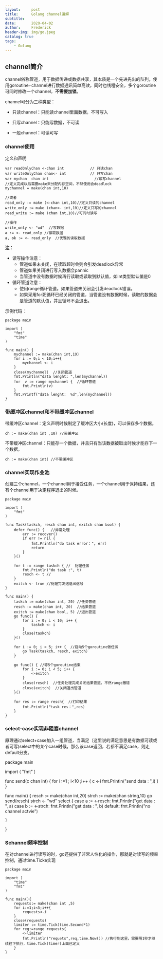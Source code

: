 ```yaml
---
layout:     post
title:      Golang channel讲解
subtitle:   
date:       2020-04-02
author:     Frederick
header-img: img/go.jpeg
catalog: true
tags:
    - Golang
---
```


## channel简介
channel俗称管道，用于数据传递或数据共享，其本质是一个先进先出的队列，使用goroutine+channel进行数据通讯简单高效，同时也线程安全，多个goroutine可同时修改一个channel，**不需要加锁**。

channel可分为三种类型：

- 只读channel：只能读channel里面数据，不可写入

- 只写channel：只能写数据，不可读

- 一般channel：可读可写

### channel使用

定义和声明

    var readOnlyChan <-chan int            // 只读chan
    var writeOnlyChan chan<- int           // 只写chan
    var mychan  chan int                     //读写channel
    //定义完成以后需要make来分配内存空间，不然使用会deadlock
    mychannel = make(chan int,10)

    //或者
    read_only := make (<-chan int,10)//定义只读的channel
    write_only := make (chan<- int,10)//定义只写的channel
    read_write := make (chan int,10)//可同时读写
    
    //操作
    write_only <- "wd"  //写数据
    a := <- read_only //读取数据
    a, ok := <- read_only  //优雅的读取数据

**注：**
- 读写操作注意：
  - 管道如果未关闭，在读取超时会则会引发deadlock异常
  - 管道如果关闭进行写入数据会pannic
  - 当管道中没有数据时候再行读取或读取到默认值，如int类型默认值是0
- 循环管道注意：
  - 使用range循环管道，如果管道未关闭会引发deadlock错误。
  - 如果采用for死循环已经关闭的管道，当管道没有数据时候，读取的数据会是管道的默认值，并且循环不会退出。

示例代码：

    package main

    import (
        "fmt"
        "time"
    )

    func main() {
        mychannel := make(chan int,10)
        for i := 0;i < 10;i++{
            mychannel <- i
        }
        close(mychannel)  //关闭管道
        fmt.Println("data lenght: ",len(mychannel))
        for  v := range mychannel {  //循环管道
            fmt.Println(v)
        }
        fmt.Printf("data lenght:  %d",len(mychannel))
    }

### 带缓冲区channel和不带缓冲区channel

带缓冲区channel：定义声明时候制定了缓冲区大小(长度)，可以保存多个数据。

    ch := make(chan int ,10) //带缓冲区

不带缓冲区channel：只能存一个数据，并且只有当该数据被取出时候才能存下一个数据。

    ch := make(chan int) //不带缓冲区

### channel实现作业池

创建三个channel，一个channel用于接受任务，一个channel用于保持结果，还有个channel用于决定程序退出的时候。

    package main

    import (
        "fmt"
    )

    func Task(taskch, resch chan int, exitch chan bool) {
        defer func() {   //异常处理
            err := recover()
            if err != nil {
                fmt.Println("do task error：", err)
                return
            }
        }()

        for t := range taskch { //  处理任务
            fmt.Println("do task :", t)
            resch <- t //
        }
        exitch <- true //处理完发送退出信号
    }

    func main() {
        taskch := make(chan int, 20) //任务管道
        resch := make(chan int, 20)  //结果管道
        exitch := make(chan bool, 5) //退出管道
        go func() {
            for i := 0; i < 10; i++ {
                taskch <- i
            }
            close(taskch)
        }()

        for i := 0; i < 5; i++ {  //启动5个goroutine做任务
            go Task(taskch, resch, exitch)
        }

        go func() { //等5个goroutine结束
            for i := 0; i < 5; i++ {
                <-exitch
            }
            close(resch)  //任务处理完成关闭结果管道，不然range报错
            close(exitch)  //关闭退出管道
        }()

        for res := range resch{  //打印结果
            fmt.Println("task res：",res)
        }
    }

### select-case实现非阻塞channel
原理通过select+case加入一组管道，当满足（这里说的满足意思是有数据可读或者可写)select中的某个case时候，那么该case返回，若都不满足case，则走default分支。

package main

import (
    "fmt"
)

func send(c chan int)  {
    for i :=1 ; i<10 ;i++  {
     c <-i
     fmt.Println("send data : ",i)
    }
}

func main() {
    resch := make(chan int,20)
    strch := make(chan string,10)
    go send(resch)
    strch <- "wd"
    select {
    case a := <-resch:
        fmt.Println("get data : ", a)
    case b := <-strch:
        fmt.Println("get data : ", b)
    default:
        fmt.Println("no channel actvie")

    }
}

### Schannel频率控制

在对channel进行读写的时，go还提供了非常人性化的操作，那就是对读写的频率控制，通过time.Ticke实现

    package main

    import (
        "time"
        "fmt"
    )

    func main(){
        requests:= make(chan int ,5)
        for i:=1;i<5;i++{
            requests<-i
        }
        close(requests)
        limiter := time.Tick(time.Second*1)
        for req:=range requests{
            <-limiter
            fmt.Println("requets",req,time.Now()) //执行到这里，需要隔1秒才继续往下执行，time.Tick(timer)上面已定义
        }
    }
